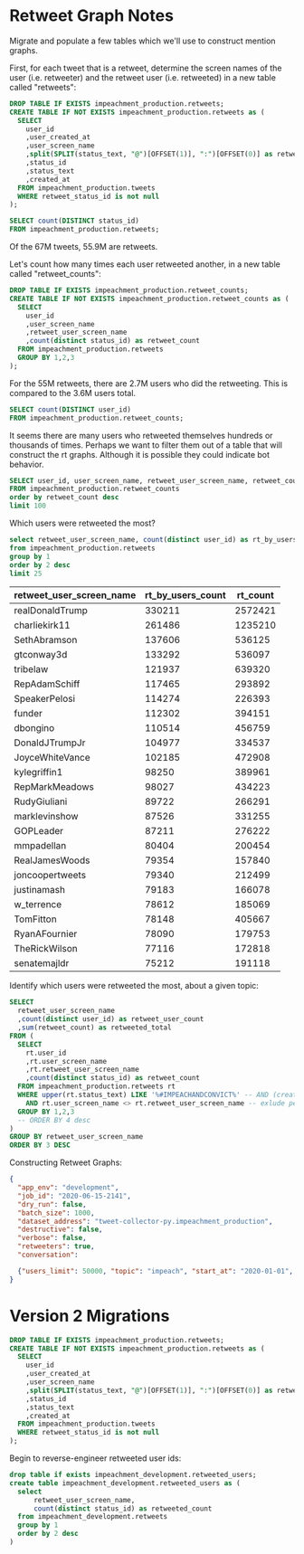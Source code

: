 
# Retweet Graph Notes

Migrate and populate a few tables which we'll use to construct mention graphs.

First, for each tweet that is a retweet, determine the screen names of the user (i.e. retweeter) and the retweet user (i.e. retweeted) in a new table called "retweets":

```sql
DROP TABLE IF EXISTS impeachment_production.retweets;
CREATE TABLE IF NOT EXISTS impeachment_production.retweets as (
  SELECT
    user_id
    ,user_created_at
    ,user_screen_name
    ,split(SPLIT(status_text, "@")[OFFSET(1)], ":")[OFFSET(0)] as retweet_user_screen_name
    ,status_id
    ,status_text
    ,created_at
  FROM impeachment_production.tweets
  WHERE retweet_status_id is not null
);
```

```sql
SELECT count(DISTINCT status_id)
FROM impeachment_production.retweets;
```

Of the 67M tweets, 55.9M are retweets.

Let's count how many times each user retweeted another, in a new table called "retweet_counts":

```sql
DROP TABLE IF EXISTS impeachment_production.retweet_counts;
CREATE TABLE IF NOT EXISTS impeachment_production.retweet_counts as (
  SELECT
    user_id
    ,user_screen_name
    ,retweet_user_screen_name
    ,count(distinct status_id) as retweet_count
  FROM impeachment_production.retweets
  GROUP BY 1,2,3
);
```

For the 55M retweets, there are 2.7M users who did the retweeting. This is compared to the 3.6M users total.

```sql
SELECT count(DISTINCT user_id)
FROM impeachment_production.retweet_counts;
```

It seems there are many users who retweeted themselves hundreds or thousands of times. Perhaps we want to filter them out of a table that will construct the rt graphs. Although it is possible they could indicate bot behavior.

```sql
SELECT user_id, user_screen_name, retweet_user_screen_name, retweet_count
FROM impeachment_production.retweet_counts
order by retweet_count desc
limit 100
```

Which users were retweeted the most?

```sql
select retweet_user_screen_name, count(distinct user_id) as rt_by_users_count, count(distinct status_id) as rt_count
from impeachment_production.retweets
group by 1
order by 2 desc
limit 25
```


retweet_user_screen_name | rt_by_users_count | rt_count
--- | --- | ---
realDonaldTrump | 330211 | 2572421
charliekirk11 | 261486 | 1235210
SethAbramson | 137606 | 536125
gtconway3d | 133292 | 536097
tribelaw | 121937 | 639320
RepAdamSchiff | 117465 | 293892
SpeakerPelosi | 114274 | 226393
funder | 112302 | 394151
dbongino | 110514 | 456759
DonaldJTrumpJr | 104977 | 334537
JoyceWhiteVance | 102185 | 472908
kylegriffin1 | 98250 | 389961
RepMarkMeadows | 98027 | 434223
RudyGiuliani | 89722 | 266291
marklevinshow | 87526 | 331255
GOPLeader | 87211 | 276222
mmpadellan | 80404 | 200454
RealJamesWoods | 79354 | 157840
joncoopertweets | 79340 | 212499
justinamash | 79183 | 166078
w_terrence | 78612 | 185069
TomFitton | 78148 | 405667
RyanAFournier | 78090 | 179753
TheRickWilson | 77116 | 172818
senatemajldr | 75212 | 191118


Identify which users were retweeted the most, about a given topic:

```sql
SELECT
  retweet_user_screen_name
  ,count(distinct user_id) as retweet_user_count
  ,sum(retweet_count) as retweeted_total
FROM (
  SELECT
    rt.user_id
    ,rt.user_screen_name
    ,rt.retweet_user_screen_name
    ,count(distinct status_id) as retweet_count
  FROM impeachment_production.retweets rt
  WHERE upper(rt.status_text) LIKE '%#IMPEACHANDCONVICT%' -- AND (created_at BETWEEN  AND '{end_at}')
    AND rt.user_screen_name <> rt.retweet_user_screen_name -- exlude people retweeting themselves, right?
  GROUP BY 1,2,3
  -- ORDER BY 4 desc
)
GROUP BY retweet_user_screen_name
ORDER BY 3 DESC
```

Constructing Retweet Graphs:

```json
{
  "app_env": "development",
  "job_id": "2020-06-15-2141",
  "dry_run": false,
  "batch_size": 1000,
  "dataset_address": "tweet-collector-py.impeachment_production",
  "destructive": false,
  "verbose": false,
  "retweeters": true,
  "conversation":

  {"users_limit": 50000, "topic": "impeach", "start_at": "2020-01-01", "end_at": "2020-01-30"}
}
```

# Version 2 Migrations

```sql
DROP TABLE IF EXISTS impeachment_production.retweets;
CREATE TABLE IF NOT EXISTS impeachment_production.retweets as (
  SELECT
    user_id
    ,user_created_at
    ,user_screen_name
    ,split(SPLIT(status_text, "@")[OFFSET(1)], ":")[OFFSET(0)] as retweet_user_screen_name
    ,status_id
    ,status_text
    ,created_at
  FROM impeachment_production.tweets
  WHERE retweet_status_id is not null
);
```

Begin to reverse-engineer retweeted user ids:

```sql
drop table if exists impeachment_development.retweeted_users;
create table impeachment_development.retweeted_users as (
  select
      retweet_user_screen_name,
      count(distinct status_id) as retweeted_count
  from impeachment_development.retweets
  group by 1
  order by 2 desc
)
```
